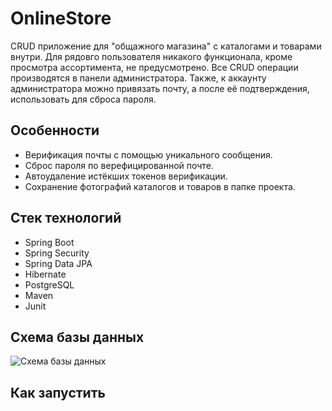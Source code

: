 # OnlineStore
CRUD приложение для "общажного магазина" с каталогами и товарами внутри. Для рядовго пользователя никакого функционала, кроме просмотра ассортимента, не предусмотрено. Все CRUD операции производятся в панели администратора. Также, к аккаунту администратора можно привязать почту, а после её подтверждения, использовать для сброса пароля.
## Особенности
- Верификация почты с помощью уникального сообщения.
- Сброс пароля по верефицированной почте.
- Автоудаление истёкших токенов верификации.
- Сохранение фотографий каталогов и товаров в папке проекта.
## Стек технологий
- Spring Boot
- Spring Security
- Spring Data JPA
- Hibernate
- PostgreSQL
- Maven
- Junit
## Схема базы данных
![Схема базы данных](https://user-images.githubusercontent.com/113349741/229635930-b63b8021-58bc-46ac-86cb-859ed1dccb13.png)
## Как запустить
